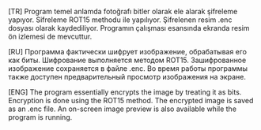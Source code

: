 [TR]
Program temel anlamda fotoğrafı bitler olarak ele alarak şifreleme yapıyor. Sifreleme ROT15 methodu ile yapılıyor.
Şifrelenen resim .enc dosyası olarak kaydediliyor. 
Programın çalışması esansında ekranda resim ön izlemesi de mevcuttur.

[RU]
Программа фактически шифрует изображение, обрабатывая его как биты. Шифрование выполняется методом ROT15. 
Зашифрованное изображение сохраняется в файле .enc. 
Во время работы программы также доступен предварительный просмотр изображения на экране.

[ENG]
The program essentially encrypts the image by treating it as bits. Encryption is done using the ROT15 method. 
The encrypted image is saved as an .enc file. 
An on-screen image preview is also available while the program is running.
